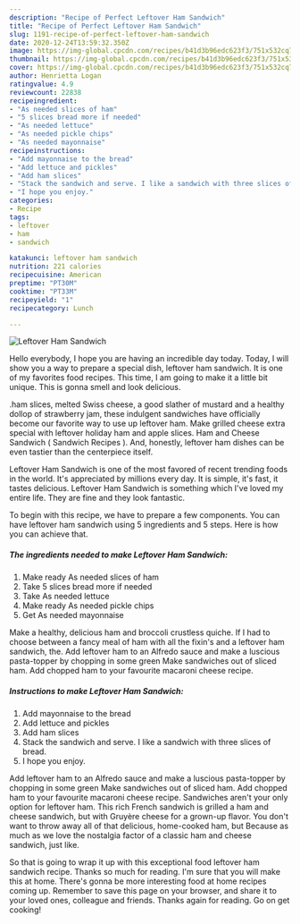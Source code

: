 ```yaml
---
description: "Recipe of Perfect Leftover Ham Sandwich"
title: "Recipe of Perfect Leftover Ham Sandwich"
slug: 1191-recipe-of-perfect-leftover-ham-sandwich
date: 2020-12-24T13:59:32.350Z
image: https://img-global.cpcdn.com/recipes/b41d3b96edc623f3/751x532cq70/leftover-ham-sandwich-recipe-main-photo.jpg
thumbnail: https://img-global.cpcdn.com/recipes/b41d3b96edc623f3/751x532cq70/leftover-ham-sandwich-recipe-main-photo.jpg
cover: https://img-global.cpcdn.com/recipes/b41d3b96edc623f3/751x532cq70/leftover-ham-sandwich-recipe-main-photo.jpg
author: Henrietta Logan
ratingvalue: 4.9
reviewcount: 22838
recipeingredient:
- "As needed slices of ham"
- "5 slices bread more if needed"
- "As needed lettuce"
- "As needed pickle chips"
- "As needed mayonnaise"
recipeinstructions:
- "Add mayonnaise to the bread"
- "Add lettuce and pickles"
- "Add ham slices"
- "Stack the sandwich and serve. I like a sandwich with three slices of bread."
- "I hope you enjoy."
categories:
- Recipe
tags:
- leftover
- ham
- sandwich

katakunci: leftover ham sandwich 
nutrition: 221 calories
recipecuisine: American
preptime: "PT30M"
cooktime: "PT33M"
recipeyield: "1"
recipecategory: Lunch

---
```



![Leftover Ham Sandwich](https://img-global.cpcdn.com/recipes/b41d3b96edc623f3/751x532cq70/leftover-ham-sandwich-recipe-main-photo.jpg)

Hello everybody, I hope you are having an incredible day today. Today, I will show you a way to prepare a special dish, leftover ham sandwich. It is one of my favorites food recipes. This time, I am going to make it a little bit unique. This is gonna smell and look delicious.

.ham slices, melted Swiss cheese, a good slather of mustard and a healthy dollop of strawberry jam, these indulgent sandwiches have officially become our favorite way to use up leftover ham. Make grilled cheese extra special with leftover holiday ham and apple slices. Ham and Cheese Sandwich ( Sandwich Recipes ). And, honestly, leftover ham dishes can be even tastier than the centerpiece itself.

Leftover Ham Sandwich is one of the most favored of recent trending foods in the world. It's appreciated by millions every day. It is simple, it's fast, it tastes delicious. Leftover Ham Sandwich is something which I've loved my entire life. They are fine and they look fantastic.


To begin with this recipe, we have to prepare a few components. You can have leftover ham sandwich using 5 ingredients and 5 steps. Here is how you can achieve that.

<!--inarticleads1-->

##### The ingredients needed to make Leftover Ham Sandwich:

1. Make ready As needed slices of ham
1. Take 5 slices bread more if needed
1. Take As needed lettuce
1. Make ready As needed pickle chips
1. Get As needed mayonnaise


Make a healthy, delicious ham and broccoli crustless quiche. If I had to choose between a fancy meal of ham with all the fixin&#39;s and a leftover ham sandwich, the. Add leftover ham to an Alfredo sauce and make a luscious pasta-topper by chopping in some green Make sandwiches out of sliced ham. Add chopped ham to your favourite macaroni cheese recipe. 

<!--inarticleads2-->

##### Instructions to make Leftover Ham Sandwich:

1. Add mayonnaise to the bread
1. Add lettuce and pickles
1. Add ham slices
1. Stack the sandwich and serve. I like a sandwich with three slices of bread.
1. I hope you enjoy.


Add leftover ham to an Alfredo sauce and make a luscious pasta-topper by chopping in some green Make sandwiches out of sliced ham. Add chopped ham to your favourite macaroni cheese recipe. Sandwiches aren&#39;t your only option for leftover ham. This rich French sandwich is grilled a ham and cheese sandwich, but with Gruyère cheese for a grown-up flavor. You don&#39;t want to throw away all of that delicious, home-cooked ham, but Because as much as we love the nostalgia factor of a classic ham and cheese sandwich, just like. 

So that is going to wrap it up with this exceptional food leftover ham sandwich recipe. Thanks so much for reading. I'm sure that you will make this at home. There's gonna be more interesting food at home recipes coming up. Remember to save this page on your browser, and share it to your loved ones, colleague and friends. Thanks again for reading. Go on get cooking!
